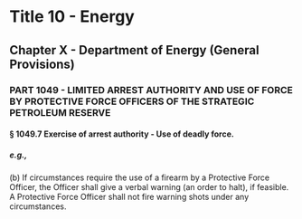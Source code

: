 
# Title 10 - Energy
## Chapter X - Department of Energy (General Provisions)
### PART 1049 - LIMITED ARREST AUTHORITY AND USE OF FORCE BY PROTECTIVE FORCE OFFICERS OF THE STRATEGIC PETROLEUM RESERVE
#### § 1049.7 Exercise of arrest authority - Use of deadly force.
##### e.g.,

(b) If circumstances require the use of a firearm by a Protective Force Officer, the Officer shall give a verbal warning (an order to halt), if feasible. A Protective Force Officer shall not fire warning shots under any circumstances.
